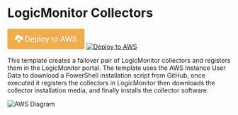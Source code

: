 # LogicMonitor Collectors

[![Deploy to AWS](/Images/aws_deploy.png)](https://console.aws.amazon.com/cloudformation/home?region=eu-west-2#/stacks/new?stackName=ANS_LogicMonitor&templateURL=https://raw.githubusercontent.com/ans-cloud/aws/master/LogicMonitor-Collector/CreateLMCollector.template)
[![Deploy to AWS](//Images/aws_view.png)](https://console.aws.amazon.com/cloudformation/designer/home?region=eu-west-2&templateURL=https://raw.githubusercontent.com/ans-cloud/aws/master/LogicMonitor-Collector/CreateLMCollector.template)

This template creates a failover pair of LogicMonitor collectors and registers them in the LogicMonitor portal. The template uses the AWS Instance User Data to download a PowerShell installation script from GitHub, once executed it registers the collectors in LogicMonitor then downloads the collector installation media, and finally installs the collector software. 

![AWS Diagram](/LogicMonitor-Collector/CreateLMCollector.png)
